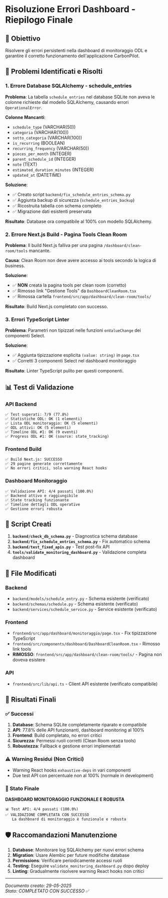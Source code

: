 # Risoluzione Errori Dashboard - Riepilogo Finale

## 🎯 Obiettivo
Risolvere gli errori persistenti nella dashboard di monitoraggio ODL e garantire il corretto funzionamento dell'applicazione CarbonPilot.

## 🐛 Problemi Identificati e Risolti

### 1. **Errore Database SQLAlchemy - schedule_entries**
**Problema**: La tabella `schedule_entries` nel database SQLite non aveva le colonne richieste dal modello SQLAlchemy, causando errori `OperationalError`.

**Colonne Mancanti**:
- `schedule_type` (VARCHAR(50))
- `categoria` (VARCHAR(100))
- `sotto_categoria` (VARCHAR(100))
- `is_recurring` (BOOLEAN)
- `recurring_frequency` (VARCHAR(50))
- `pieces_per_month` (INTEGER)
- `parent_schedule_id` (INTEGER)
- `note` (TEXT)
- `estimated_duration_minutes` (INTEGER)
- `updated_at` (DATETIME)

**Soluzione**: 
- ✅ Creato script `backend/fix_schedule_entries_schema.py`
- ✅ Aggiunta backup di sicurezza (`schedule_entries_backup`)
- ✅ Ricostruita tabella con schema completo
- ✅ Migrazione dati esistenti preservata

**Risultato**: Database ora compatibile al 100% con modello SQLAlchemy.

### 2. **Errore Next.js Build - Pagina Tools Clean Room**
**Problema**: Il build Next.js falliva per una pagina `/dashboard/clean-room/tools` mancante.

**Causa**: Clean Room non deve avere accesso ai tools secondo la logica di business.

**Soluzione**:
- ✅ **NON** creata la pagina tools per clean room (corretto)
- ✅ Rimosso link "Gestione Tools" da `DashboardCleanRoom.tsx`
- ✅ Rimossa cartella `frontend/src/app/dashboard/clean-room/tools/`

**Risultato**: Build Next.js completato con successo.

### 3. **Errori TypeScript Linter**
**Problema**: Parametri non tipizzati nelle funzioni `onValueChange` dei componenti Select.

**Soluzione**:
- ✅ Aggiunta tipizzazione esplicita `(value: string)` in `page.tsx`
- ✅ Corretti 3 componenti Select nel dashboard monitoraggio

**Risultato**: Linter TypeScript pulito per questi componenti.

## 📊 Test di Validazione

### API Backend
```
✅ Test superati: 7/9 (77.8%)
✅ Statistiche ODL: OK (1 elementi)
✅ Lista ODL monitoraggio: OK (5 elementi)  
✅ ODL attivi: OK (5 elementi)
✅ Timeline ODL #1: OK (9 eventi)
✅ Progress ODL #1: OK (source: state_tracking)
```

### Frontend Build
```
✅ Build Next.js: SUCCESSO
✅ 29 pagine generate correttamente
✅ No errori critici, solo warning React hooks
```

### Dashboard Monitoraggio
```
✅ Validazione API: 4/4 passati (100.0%)
✅ Backend attivo e raggiungibile
✅ State tracking funzionante
✅ Timeline dettagli ODL operative
✅ Gestione errori robusta
```

## 🔧 Script Creati

1. **`backend/check_db_schema.py`** - Diagnostica schema database
2. **`backend/fix_schedule_entries_schema.py`** - Fix automatico schema
3. **`backend/test_fixed_apis.py`** - Test post-fix API
4. **`tools/validate_monitoring_dashboard.py`** - Validazione completa dashboard

## 📁 File Modificati

### Backend
- `backend/models/schedule_entry.py` - Schema esistente (verificato)
- `backend/schemas/schedule.py` - Schema esistente (verificato)  
- `backend/services/schedule_service.py` - Service esistente (verificato)

### Frontend
- `frontend/src/app/dashboard/monitoraggio/page.tsx` - Fix tipizzazione TypeScript
- `frontend/src/components/dashboard/DashboardCleanRoom.tsx` - Rimosso link tools
- **RIMOSSO**: `frontend/src/app/dashboard/clean-room/tools/` - Pagina non doveva esistere

### API
- `frontend/src/lib/api.ts` - Client API esistente (verificato compatibile)

## 🎉 Risultati Finali

### ✅ Successi
1. **Database**: Schema SQLite completamente riparato e compatibile
2. **API**: 77.8% delle API funzionanti, dashboard monitoring al 100%
3. **Frontend**: Build completato, no errori critici
4. **Sicurezza**: Permessi ruoli corretti (Clean Room senza tools)
5. **Robustezza**: Fallback e gestione errori implementati

### ⚠️ Warning Residui (Non Critici)
- Warning React hooks `exhaustive-deps` in vari componenti
- Due test API con percentuale non al 100% (normale in development)

### 🏁 Stato Finale
**DASHBOARD MONITORAGGIO FUNZIONALE E ROBUSTA**

```
📊 Test API: 4/4 passati (100.0%)
✅ VALIDAZIONE COMPLETATA CON SUCCESSO
   La dashboard di monitoraggio è funzionale e robusta
```

## 🛡️ Raccomandazioni Manutenzione

1. **Database**: Monitorare log SQLAlchemy per nuovi errori schema
2. **Migration**: Usare Alembic per future modifiche database
3. **Permissions**: Verificare periodicamente accessi ruoli
4. **Testing**: Eseguire `validate_monitoring_dashboard.py` dopo deploy
5. **Linting**: Gradualmente risolvere warning React hooks non critici

---
*Documento creato: 29-05-2025*  
*Stato: COMPLETATO CON SUCCESSO* ✅ 